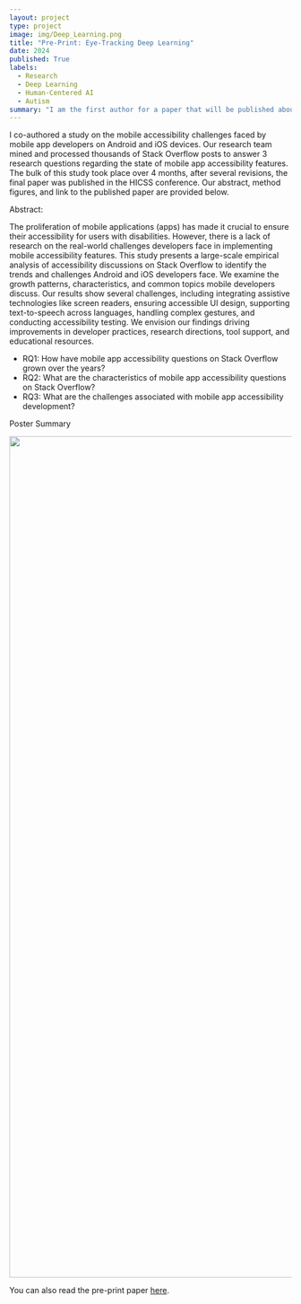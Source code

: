 ```yaml
---
layout: project
type: project
image: img/Deep_Learning.png
title: "Pre-Print: Eye-Tracking Deep Learning"
date: 2024
published: True
labels:
  - Research
  - Deep Learning
  - Human-Centered AI
  - Autism
summary: "I am the first author for a paper that will be published about my research exploring the relative efficancy of deep learning and feature engineering on differentiating autism spectrum disorder (ASD) and typically developing (TD) participants based on their eye movements."
---
```


I co-authored a study on the mobile accessibility challenges faced by mobile app developers on Android and iOS devices. Our research team mined and processed thousands of Stack Overflow posts to answer 3 research questions regarding the state of mobile app accessibility features. The bulk of this study took place over 4 months, after several revisions, the final paper was published in the HICSS conference. Our abstract, method figures, and link to the published paper are provided below.

Abstract:

The proliferation of mobile applications (apps) has made it crucial to ensure their accessibility for users with disabilities. However, there is a lack of research on the real-world challenges developers face in implementing mobile accessibility features. This study presents a large-scale empirical analysis of accessibility discussions on Stack Overflow to identify the trends and challenges Android and iOS developers face. We examine the growth patterns, characteristics, and common topics mobile developers discuss. Our results show several challenges, including integrating assistive technologies like screen readers, ensuring accessible UI design, supporting text-to-speech across languages, handling complex gestures, and conducting accessibility testing. We envision our findings driving improvements in developer practices, research directions, tool support, and educational resources.

- RQ1: How have mobile app accessibility questions on Stack Overflow grown over the years? 
- RQ2: What are the characteristics of mobile app accessibility questions on Stack Overflow? 
- RQ3: What are the challenges associated with mobile app accessibility development? 


Poster Summary
<div class="text-center p-4">
  <img width="1500px" src="../img/Justin_Lisoway_699_Plan_B_Poster.png" class="img-thumbnail" >
</div>

You can also read the pre-print paper [here](https://arxiv.org/pdf/2409.07945).
